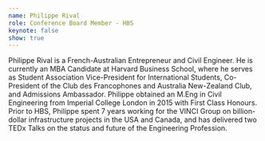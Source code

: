```yaml
---
name: Philippe Rival
role: Conference Board Member - HBS
keynote: false
show: true
---
```


Philippe Rival is a French-Australian Entrepreneur and Civil Engineer. He is currently an MBA Candidate at Harvard Business School, where he serves as Student Association Vice-President for International Students, Co-President of the Club des Francophones and Australia New-Zealand Club, and Admissions Ambassador. Philippe obtained an M.Eng in Civil Engineering from Imperial College London in 2015 with First Class Honours. Prior to HBS, Philippe spent 7 years working for the VINCI Group on billion-dollar infrastructure projects in the USA and Canada, and has delivered two TEDx Talks on the status and future of the Engineering Profession.